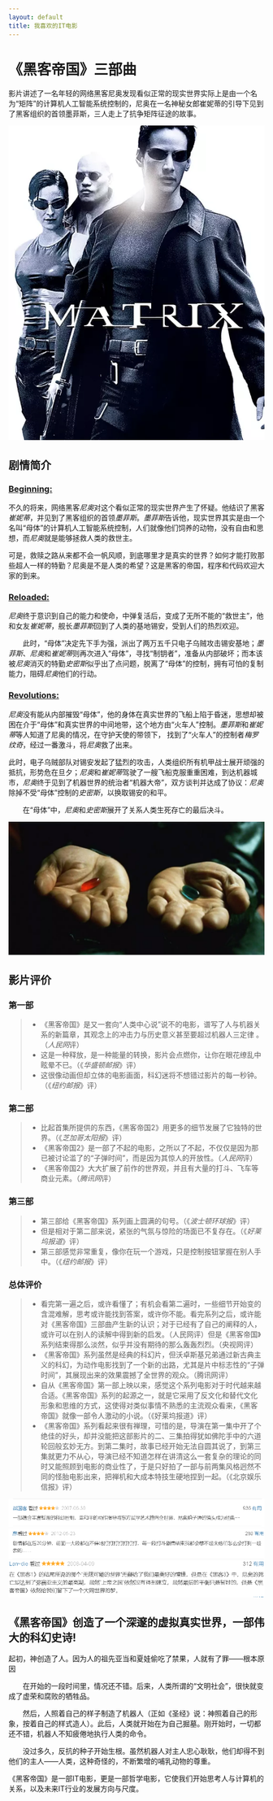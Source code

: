 ```yaml
---
layout: default
title: 我喜欢的IT电影
---
```


# 《黑客帝国》三部曲

影片讲述了一名年轻的网络黑客尼奥发现看似正常的现实世界实际上是由一个名为“矩阵”的计算机人工智能系统控制的，尼奥在一名神秘女郎崔妮蒂的引导下见到了黑客组织的首领墨菲斯，三人走上了抗争矩阵征途的故事。

![](images/Matrix_poster.webp)

## 剧情简介
### [Beginning:](https://movie.douban.com/subject/1291843/)

不久的将来，网络黑客*尼奥*对这个看似正常的现实世界产生了怀疑。他结识了黑客*崔妮蒂*，并见到了黑客组织的首领*墨菲斯*。*墨菲斯*告诉他，现实世界其实是由一个名叫“母体”的计算机人工智能系统控制，人们就像他们饲养的动物，没有自由和思想，而*尼奥*就是能够拯救人类的救世主。

可是，救赎之路从来都不会一帆风顺，到底哪里才是真实的世界？如何才能打败那些超人一样的特勤？尼奥是不是人类的希望？这是黑客的帝国，程序和代码欢迎大家的到来。
### [Reloaded:](https://movie.douban.com/subject/1304141/?from=subject-page)

*尼奥*终于意识到自己的能力和使命，中弹复活后，变成了无所不能的“救世主”，他和女友*崔妮蒂*，舰长*墨菲斯*回到了人类的基地锡安，受到人们的热烈欢迎。

　　此时，“母体”决定先下手为强，派出了两万五千只电子乌贼攻击锡安基地；*墨菲斯*、*尼奥*和*崔妮蒂*则再次进入“母体”，寻找“制钥者”，准备从内部破坏；而本该被*尼奥*消灭的特勤*史密斯*似乎出了点问题，脱离了“母体”的控制，拥有可怕的复制能力，阻碍*尼奥*他们的行动。
### [Revolutions:](https://movie.douban.com/subject/1302467/?from=subject-page)

*尼奥*没有能从内部摧毁“母体”，他的身体在真实世界的飞船上陷于昏迷，思想却被困在介于“母体”和真实世界的中间地带，这个地方由“火车人”控制。*墨菲斯*和*崔妮蒂*等人知道了尼奥的情况，在守护天使的带领下， 找到了“火车人”的控制者*梅罗纹奇*，经过一番激斗，将*尼奥*救了出来。 

此时，电子乌贼部队对锡安发起了猛烈的攻击，人类组织所有机甲战士展开顽强的抵抗，形势危在旦夕；*尼奥*和*崔妮蒂*驾驶了一艘飞船克服重重困难，到达机器城市，*尼奥*终于见到了机器世界的统治者“机器大帝”，双方谈判并达成了协议：*尼奥*除掉不受“母体”控制的*史密斯*，以换取锡安的和平。 

　　在“母体”中，*尼奥*和*史密斯*展开了关系人类生死存亡的最后决斗。

![](images/Matrix.webp)

## 影片评价
### 第一部

>- 《黑客帝国》是又一套向“人类中心说”说不的电影，谱写了人与机器关系的新篇章，其观念上的冲击力与历史意义甚至要超过机器人三定律 。（*人民网*评）
>- 这是一种释放，是一种能量的转换，影片会点燃你，让你在眼花缭乱中眩晕不已。（《*华盛顿邮报*》评）
>- 这很像动画但却立体的电影画面，科幻迷将不想错过影片的每一秒钟。（《*纽约邮报*》评）

### 第二部

>- 比起首集所提供的东西，《黑客帝国2》用更多的细节发展了它独特的世界。（《*芝加哥太阳报*》评）
>- 《黑客帝国2》是一部了不起的电影，之所以了不起，不仅仅是因为那已被讨论滥了的“子弹时间”，而是因为其惊人的开放性。（*人民网*评）
>- 《黑客帝国2》大大扩展了前作的世界观，并且有大量的打斗、飞车等商业元素。（*腾讯网*评）

### 第三部

>- 第三部给《黑客帝国》系列画上圆满的句号。（《*波士顿环球报*》评）
>- 但是相对于第二部来说，紧张的气氛与惊险的场面已不复存在。（《*好莱坞报道*》评）
>- 第三部感觉非常重复，像你在玩一个游戏，只是控制按钮掌握在别人手中。（《*纽约邮报*》评）

### 总体评价

>- 看完第一遍之后，或许看懂了；有机会看第二遍时，一些细节开始变的含混难解，思考或许能找到答案，或许你不能。看完系列之后，或许能对《黑客帝国》三部曲产生新的认识；对于已经有了自己的阐释的人，或许可以在别人的读解中得到新的启发。（人民网评）但是《黑客帝国》系列结束得那么淡然，似乎并没有期待的那么轰轰烈烈。（央视网评）
>- 《黑客帝国》系列虽然是经典的科幻片，但沃卓斯基兄弟通过新古典主义的科幻，为动作电影找到了一个新的出路，尤其是片中标志性的“子弹时间”，其展现出来的效果震撼了全世界的观众。（腾讯网评）
>- 自从《黑客帝国》第一部上映以来，感觉这个系列电影对于时代越来越合适。《黑客帝国》系列的起源之一，就是它采用了反文化和替代文化形象和思维的方式，这使得对类似事情不熟悉的主流观众看来，《黑客帝国》就像一部令人激动的小说。（《好莱坞报道》评）
>- 《黑客帝国》系列看起来很有禅理，可惜的是，导演在第一集中开了个绝佳的好头，却并没能把这部影片的二、三集拍得犹如佛陀手中的六道轮回般玄妙无方。到第二集时，故事已经开始无法自圆其说了，到第三集就更力不从心，导演已经不知道怎样在讲清这么一套复杂的理论的同时又能照顾到电影的商业性了，于是只好拍了一部与前两集风格迥然不同的怪胎电影出来，把禅机和大成本特技生硬地捏到一起。（《北京娱乐信报》评）

![](images/Matrix_影评.png)
![](images/Matrix_影评2.png)
![](images/Matrix_影评3.png)

## 《黑客帝国》创造了一个深邃的虚拟真实世界，一部伟大的科幻史诗!

起初，神创造了人。因为人的祖先亚当和夏娃偷吃了禁果，人就有了罪——根本原因 

　　在开始的一段时间里，情况还不错。后来，人类所谓的“文明社会”，很快就变成了虚荣和腐败的牺牲品。 

　　然后，人照着自己的样子制造了机器人（正如《圣经》说：神照着自己的形象，按着自己的样式造人）。此后，人类就开始在为自己掘墓。刚开始时，一切都还不错，机器人不知疲倦地执行人类的命令。 

　　没过多久，反抗的种子开始生根。虽然机器人对主人忠心耿耿，他们却得不到他们的主人——人类，这种奇怪的，不断繁增的哺乳动物的尊重。 

《黑客帝国》是一部IT电影，更是一部哲学电影，它使我们开始思考人与计算机的关系，以及未来IT行业的发展方向与尺度。